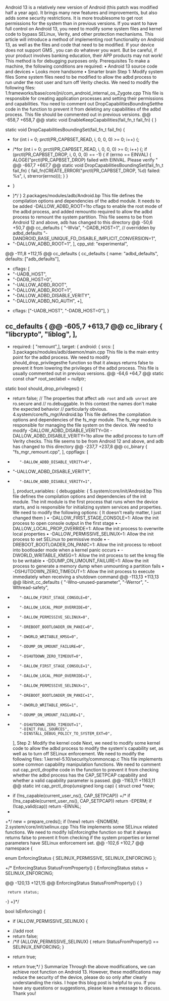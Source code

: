 Android 13 is a relatively new version of Android (this patch was modified half a year ago). It brings many new features and improvements, but also adds some security restrictions. It is more troublesome to get root permissions for the system than in previous versions. If you want to have full control on Android 13, you need to modify some system files and kernel code to bypass SELinux, Verity, and other protection mechanisms. This article will introduce a method of implementing root functionality on Android 13, as well as the files and code that need to be modified.
If your device does not support GMS , you can do whatever you want. But be careful, if your product involves banking education, their APP products may not work!
This method is for debugging purposes only.
Prerequisites
To make a machine, the following conditions are required:
• Android 13 source code and devices
• Looks more handsome
• Smarter brain
Step 1: Modify system files
Some system files need to be modified to allow the adbd process to run under the root user and turn off Verity checks. We need to modify the following files:
1.frameworks/base/core/jni/com_android_internal_os_Zygote.cpp
This file is responsible for creating application processes and setting their permissions and capabilities. You need to comment out DropCapabilitiesBoundingSetthe code in the function to prevent it from deleting any capabilities of the adbd process. This file should be commented out in previous versions.
@@ -658,7 +658,7 @@ static void EnableKeepCapabilities(fail_fn_t fail_fn) {
 }
 
 static void DropCapabilitiesBoundingSet(fail_fn_t fail_fn) {
-  for (int i = 0; prctl(PR_CAPBSET_READ, i, 0, 0, 0) >= 0; i++) {;
+  /*for (int i = 0; prctl(PR_CAPBSET_READ, i, 0, 0, 0) >= 0; i++) {;
     if (prctl(PR_CAPBSET_DROP, i, 0, 0, 0) == -1) {
       if (errno == EINVAL) {
         ALOGE("prctl(PR_CAPBSET_DROP) failed with EINVAL. Please verify "
@@ -667,7 +667,7 @@ static void DropCapabilitiesBoundingSet(fail_fn_t fail_fn) {
         fail_fn(CREATE_ERROR("prctl(PR_CAPBSET_DROP, %d) failed: %s", i, strerror(errno)));
       }
     }
-  }
+  }*/
 }
2.packages/modules/adb/Android.bp
This file defines the compilation options and dependencies of the adbd module. It needs to be added -DALLOW_ADBD_ROOT=1to cflags to enable the root mode of the adbd process, and added remountto required to allow the adbd process to remount the system partition. This file seems to be from Android 12 and above, adb has changed to this directory
@@ -50,6 +50,7 @@ cc_defaults {
         "-Wvla",
         "-DADB_HOST=1",         // overridden by adbd_defaults
         "-DANDROID_BASE_UNIQUE_FD_DISABLE_IMPLICIT_CONVERSION=1",
+   "-DALLOW_ADBD_ROOT=1",
     ],
     cpp_std: "experimental",
 
@@ -111,8 +112,15 @@ cc_defaults {
 cc_defaults {
     name: "adbd_defaults",
     defaults: ["adb_defaults"],
+    cflags: [
+    "-UADB_HOST",
+    "-DADB_HOST=0",
+    "-UALLOW_ADBD_ROOT",
+    "-DALLOW_ADBD_ROOT=1",
+    "-DALLOW_ADBD_DISABLE_VERITY",
+    "-DALLOW_ADBD_NO_AUTH",
+],
 
-    cflags: ["-UADB_HOST", "-DADB_HOST=0"],
 }
 
 cc_defaults {
@@ -605,7 +613,7 @@ cc_library {
         "libcrypto",
         "liblog",
     ],
-
+    required: [ "remount",],
     target: {
         android: {
             srcs: [
3.packages/modules/adb/daemon/main.cpp
This file is the main entry point for the adbd process. We need to modify should_drop_privilegesthe function so that it always returns false to prevent it from lowering the privileges of the adbd process. This file is usually commented out in previous versions.
@@ -64,6 +64,7 @@
 static const char* root_seclabel = nullptr;
 
 static bool should_drop_privileges() {
+    return false;
     // The properties that affect `adb root` and `adb unroot` are ro.secure and
     // ro.debuggable. In this context the names don't make the expected behavior
     // particularly obvious.
4.system/core/fs_mgr/Android.bp
This file defines the compilation options and dependencies of the fs_mgr module. The fs_mgr module is responsible for managing the file system on the device. We need to modify -DALLOW_ADBD_DISABLE_VERITY=0it -DALLOW_ADBD_DISABLE_VERITY=1to allow the adbd process to turn off Verity checks. This file seems to be from Android 12 and above, and adb has changed to this directory
@@ -237,7 +237,8 @@ cc_binary {
         "fs_mgr_remount.cpp",
     ],
     cppflags: [
-        "-DALLOW_ADBD_DISABLE_VERITY=0",
+   "-UALLOW_ADBD_DISABLE_VERITY",
+        "-DALLOW_ADBD_DISABLE_VERITY=1",
     ],
     product_variables: {
         debuggable: {
5.system/core/init/Android.bp
This file defines the compilation options and dependencies of the init module. The init module is the first process that runs when the device starts, and is responsible for initializing system services and properties. We need to modify the following options: ( It doesn't really matter, I just changed them )
• -DALLOW_FIRST_STAGE_CONSOLE=1: Allow the init process to open console output in the first stage
• -DALLOW_LOCAL_PROP_OVERRIDE=1: Allow the init process to overwrite local properties
• -DALLOW_PERMISSIVE_SELINUX=1: Allow the init process to set SELinux to permissive mode
• -DREBOOT_BOOTLOADER_ON_PANIC=1: Allow the init process to reboot into bootloader mode when a kernel panic occurs
• -DWORLD_WRITABLE_KMSG=1: Allow the init process to set the kmsg file to be writable
• -DDUMP_ON_UMOUNT_FAILURE=1: Allow the init process to generate a memory dump when unmounting a partition fails
• -DSHUTDOWN_ZERO_TIMEOUT=1: Allow the init process to execute immediately when receiving a shutdown command
@@ -113,13 +113,13 @@ libinit_cc_defaults {
         "-Wno-unused-parameter",
         "-Werror",
         "-Wthread-safety",
-        "-DALLOW_FIRST_STAGE_CONSOLE=0",
-        "-DALLOW_LOCAL_PROP_OVERRIDE=0",
-        "-DALLOW_PERMISSIVE_SELINUX=0",
-        "-DREBOOT_BOOTLOADER_ON_PANIC=0",
-        "-DWORLD_WRITABLE_KMSG=0",
-        "-DDUMP_ON_UMOUNT_FAILURE=0",
-        "-DSHUTDOWN_ZERO_TIMEOUT=0",
+        "-DALLOW_FIRST_STAGE_CONSOLE=1",
+        "-DALLOW_LOCAL_PROP_OVERRIDE=1",
+        "-DALLOW_PERMISSIVE_SELINUX=1",
+        "-DREBOOT_BOOTLOADER_ON_PANIC=1",
+        "-DWORLD_WRITABLE_KMSG=1",
+        "-DDUMP_ON_UMOUNT_FAILURE=1",
+        "-DSHUTDOWN_ZERO_TIMEOUT=1",
         "-DINIT_FULL_SOURCES",
         "-DINSTALL_DEBUG_POLICY_TO_SYSTEM_EXT=0",
     ],
Step 2: Modify the kernel code
Next, we need to modify some kernel code to allow the adbd process to modify the system's capability set, as well as to turn off SELinux enforcement. We need to modify the following files:
1.kernel-5.10/security/commoncap.c
This file implements some common capability manipulation functions. We need to comment out cap_prctl_dropthe code in the function to prevent it from checking whether the adbd process has the CAP_SETPCAP capability and whether a valid capability parameter is passed.
@@ -1163,11 +1163,11 @@ static int cap_prctl_drop(unsigned long cap)
 {
    struct cred *new;
 
-   if (!ns_capable(current_user_ns(), CAP_SETPCAP))
+/* if (!ns_capable(current_user_ns(), CAP_SETPCAP))
        return -EPERM;
    if (!cap_valid(cap))
        return -EINVAL;
-
+*/
    new = prepare_creds();
    if (!new)
        return -ENOMEM;
2.system/core/init/selinux.cpp
This file implements some SELinux related functions. We need to modify IsEnforcingthe function so that it always returns false to prevent it from checking if the system properties or kernel parameters have SELinux enforcement set.
@@ -102,6 +102,7 @@ namespace {
 
 enum EnforcingStatus { SELINUX_PERMISSIVE, SELINUX_ENFORCING };
 
+/*
 EnforcingStatus StatusFromProperty() {
     EnforcingStatus status = SELINUX_ENFORCING;
 
@@ -120,13 +121,15 @@ EnforcingStatus StatusFromProperty() {
     }
 
     return status;
-}
+}*/
 
 bool IsEnforcing() {
-    if (ALLOW_PERMISSIVE_SELINUX) {
+    //add root
+    return false;
+    /*if (ALLOW_PERMISSIVE_SELINUX) {
         return StatusFromProperty() == SELINUX_ENFORCING;
     }
-    return true;
+    return true;*/
 }
Summarize
Through the above modifications, we can achieve root function on Android 13. However, these modifications may reduce the security of the device, please do so only after clearly understanding the risks.
I hope this blog post is helpful to you. If you have any questions or suggestions, please leave a message to discuss. Thank you!

